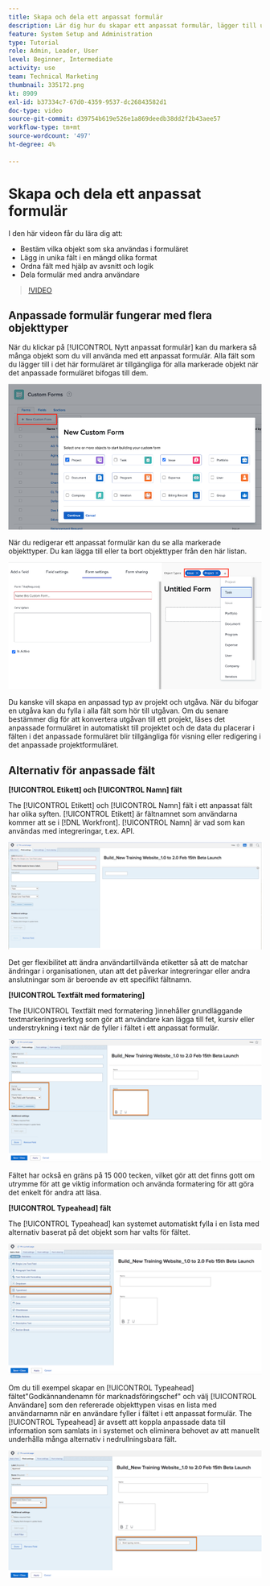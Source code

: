 ```yaml
---
title: Skapa och dela ett anpassat formulär
description: Lär dig hur du skapar ett anpassat formulär, lägger till unika fält i formuläret, organiserar fält med hjälp av avsnitt och logik samt delar formulär med användare.
feature: System Setup and Administration
type: Tutorial
role: Admin, Leader, User
level: Beginner, Intermediate
activity: use
team: Technical Marketing
thumbnail: 335172.png
kt: 8909
exl-id: b37334c7-67d0-4359-9537-dc26843582d1
doc-type: video
source-git-commit: d39754b619e526e1a869deedb38dd2f2b43aee57
workflow-type: tm+mt
source-wordcount: '497'
ht-degree: 4%

---
```


# Skapa och dela ett anpassat formulär

I den här videon får du lära dig att:

* Bestäm vilka objekt som ska användas i formuläret
* Lägg in unika fält i en mängd olika format
* Ordna fält med hjälp av avsnitt och logik
* Dela formulär med andra användare

>[!VIDEO](https://video.tv.adobe.com/v/335172/?quality=12)

## Anpassade formulär fungerar med flera objekttyper

När du klickar på [!UICONTROL Nytt anpassat formulär] kan du markera så många objekt som du vill använda med ett anpassat formulär. Alla fält som du lägger till i det här formuläret är tillgängliga för alla markerade objekt när det anpassade formuläret bifogas till dem.

![Eget formulärfönster med [!UICONTROL Nytt anpassat formulär] objektalternativ](assets/create-custom-form.png)

När du redigerar ett anpassat formulär kan du se alla markerade objekttyper. Du kan lägga till eller ta bort objekttyper från den här listan.

![Anpassat formulärfönster som visar de valda objekttyperna vid formulärredigering](assets/edit-custom-form.png)

Du kanske vill skapa en anpassad typ av projekt och utgåva. När du bifogar en utgåva kan du fylla i alla fält som hör till utgåvan. Om du senare bestämmer dig för att konvertera utgåvan till ett projekt, läses det anpassade formuläret in automatiskt till projektet och de data du placerar i fälten i det anpassade formuläret blir tillgängliga för visning eller redigering i det anpassade projektformuläret.

## Alternativ för anpassade fält

**[!UICONTROL Etikett] och [!UICONTROL Namn] fält**

The [!UICONTROL Etikett] och [!UICONTROL Namn] fält i ett anpassat fält har olika syften. [!UICONTROL Etikett] är fältnamnet som användarna kommer att se i [!DNL Workfront]. [!UICONTROL Namn] är vad som kan användas med integreringar, t.ex. API.

![Eget formulärfönster [!UICONTROL Etikett] och [!UICONTROL Namn] fält](assets/custom-forms-field-label-and-name.png)

Det ger flexibilitet att ändra användartillvända etiketter så att de matchar ändringar i organisationen, utan att det påverkar integreringar eller andra anslutningar som är beroende av ett specifikt fältnamn.

**[!UICONTROL Textfält med formatering]**

The [!UICONTROL Textfält med formatering ]innehåller grundläggande textmarkeringsverktyg som gör att användare kan lägga till fet, kursiv eller understrykning i text när de fyller i fältet i ett anpassat formulär.

![Eget formulärfönster [!UICONTROL Textfält med formatering] option](assets/custom-forms-text-field-with-formatting.png)

Fältet har också en gräns på 15 000 tecken, vilket gör att det finns gott om utrymme för att ge viktig information och använda formatering för att göra det enkelt för andra att läsa.

**[!UICONTROL Typeahead] fält**

The [!UICONTROL Typeahead] kan systemet automatiskt fylla i en lista med alternativ baserat på det objekt som har valts för fältet.

![Eget formulärfönster [!UICONTROL Typeahead] fältalternativ](assets/custom-forms-typeahead-1.png)

Om du till exempel skapar en [!UICONTROL Typeahead] fältet&quot;Godkännandenamn för marknadsföringschef&quot; och välj [!UICONTROL Användare] som den refererade objekttypen visas en lista med användarnamn när en användare fyller i fältet i ett anpassat formulär. The [!UICONTROL Typeahead] är avsett att koppla anpassade data till information som samlats in i systemet och eliminera behovet av att manuellt underhålla många alternativ i nedrullningsbara fält.

![Eget formulärfönster [!UICONTROL Typeahead] nedrullningsbar meny](assets/custom-forms-typeahead-2.png)
